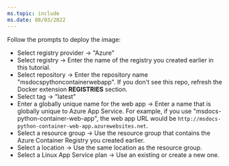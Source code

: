 ```yaml
---
ms.topic: include
ms.date: 08/03/2022
---
```


Follow the prompts to deploy the image:

* Select registry provider &rarr; "Azure"
* Select registry &rarr; Enter the name of the registry you created earlier in this tutorial.
* Select repository &rarr; Enter the repository name "msdocspythoncontainerwebapp". If you don't see this repo, refresh the Docker extension **REGISTRIES** section.
* Select tag &rarr; "latest"
* Enter a globally unique name for the web app &rarr; Enter a name that is globally unique to Azure App Service. For example, if you use "msdocs-python-container-web-app", the web app URL would be `http://msdocs-python-container-web-app.azurewebsites.net`.
* Select a resource group &rarr; Use the resource group that contains the Azure Container Registry you created earlier.
* Select a location &rarr; Use the same location as the resource group.
* Select a Linux App Service plan &rarr; Use an existing or create a new one.
